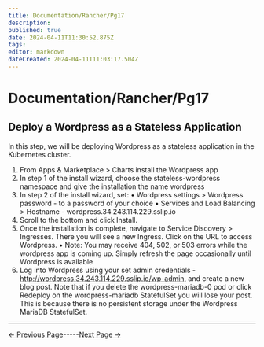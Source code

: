 ```yaml
---
title: Documentation/Rancher/Pg17
description: 
published: true
date: 2024-04-11T11:30:52.875Z
tags: 
editor: markdown
dateCreated: 2024-04-11T11:03:17.504Z
---
```


# Documentation/Rancher/Pg17
## Deploy a Wordpress as a Stateless Application
In this step, we will be deploying Wordpress as a stateless application in the Kubernetes cluster.
1. From Apps & Marketplace > Charts install the Wordpress app
2. In step 1 of the install wizard, choose the stateless-wordpress namespace and give the installation the name wordpress
3. In step 2 of the install wizard, set:
• Wordpress settings > Wordpress password - to a password of your choice
• Services and Load Balancing > Hostname - wordpress.34.243.114.229.sslip.io
4. Scroll to the bottom and click Install.
5. Once the installation is complete, navigate to Service Discovery > Ingresses. There you will see a new Ingress. Click on the URL to access Wordpress.
• Note: You may receive 404, 502, or 503 errors while the wordpress app is coming up. Simply refresh the page occasionally until Wordpress is available
6. Log into Wordpress using your set admin credentials -  http://wordpress.34.243.114.229.sslip.io/wp-admin, and create a new blog post. Note that if you delete the wordpress-mariadb-0 pod or click Redeploy on the wordpress-mariadb StatefulSet you will lose your post. This is because there is no persistent storage under the Wordpress MariaDB StatefulSet.

---
[<- Previous Page](/Documentation/Rancher/Pg16)-----[Next Page ->](/Documentation/Rancher/Pg18)
